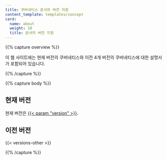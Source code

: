 ```yaml
---
title: 쿠버네티스 문서의 버전 지원
content_template: templates/concept
card:
  name: about
  weight: 10
  title: 문서의 버전 지원
---
```


{{% capture overview %}}

이 웹 사이트에는 현재 버전의 쿠버네티스와 이전 4개 버전의 
쿠버네티스에 대한 설명서가 포함되어 있습니다.

{{% /capture %}}

{{% capture body %}}

## 현재 버전

현재 버전은 
[{{< param "version" >}}](/).

## 이전 버전

{{< versions-other >}}

{{% /capture %}}


